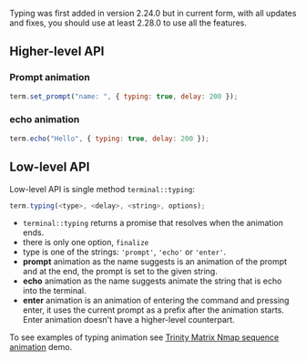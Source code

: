 Typing was first added in version 2.24.0 but in current form, with all updates and fixes, you should use at least 2.28.0 to use all the features.

## Higher-level API

### Prompt animation

```javascript
term.set_prompt("name: ", { typing: true, delay: 200 });
```

### echo animation

```javascript
term.echo("Hello", { typing: true, delay: 200 });
```

## Low-level API

Low-level API is single method `terminal::typing`:

```javascript
term.typing(<type>, <delay>, <string>, options);
```

* `terminal::typing` returns a promise that resolves when the animation ends.
* there is only one option, `finalize`
* type is one of the strings: `'prompt'`, `'echo'` or `'enter'`.
* **prompt** animation as the name suggests is an animation of the prompt and at the end, the prompt is set to the given string.
* **echo** animation as the name suggests animate the string that is echo into the terminal.
* **enter** animation is an animation of entering the command and pressing enter, it uses the current prompt as a prefix after the animation starts. Enter animation doesn't have a higher-level counterpart.

To see examples of typing animation see [Trinity Matrix Nmap sequence animation](https://codepen.io/jcubic/pen/eYWybyM) demo.